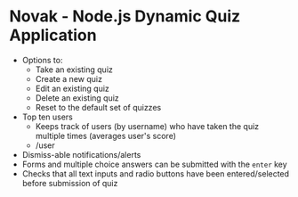 # Novak - Node.js Dynamic Quiz Application
* Options to:
	* Take an existing quiz
	* Create a new quiz
	* Edit an existing quiz
	* Delete an existing quiz
	* Reset to the default set of quizzes
* Top ten users
  * Keeps track of users (by username) who have taken the quiz multiple times (averages user's score)
  * /user
* Dismiss-able notifications/alerts
* Forms and multiple choice answers can be submitted with the ```enter``` key
* Checks that all text inputs and radio buttons have been entered/selected before submission of quiz
